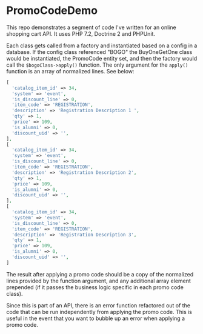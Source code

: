# PromoCodeDemo

This repo demonstrates a segment of code I've written for an online shopping cart API. 
It uses PHP 7.2, Doctrine 2 and PHPUnit.

Each class gets called from a factory and instantiated based on a config in a database. 
If the config class referenced "BOGO" the BuyOneGetOne class would be instantiated, the PromoCode entity set, and then the factory would call the `$bogoClass->apply()` function. The only argument for the `apply()` function is an array of normalized lines. See below: 

```php
[
  'catalog_item_id' => 34,
  'system' => 'event',
  'is_discount_line' => 0,
  'item_code' => 'REGISTRATION',
  'description' => 'Registration Description 1 ',
  'qty' => 1,
  'price' => 109,
  'is_alumni' => 0,
  'discount_uid' => '',
],
[
  'catalog_item_id' => 34,
  'system' => 'event',
  'is_discount_line' => 0,
  'item_code' => 'REGISTRATION',
  'description' => 'Registration Description 2',
  'qty' => 1,
  'price' => 109,
  'is_alumni' => 0,
  'discount_uid' => '',
],
[
  'catalog_item_id' => 34,
  'system' => 'event',
  'is_discount_line' => 0,
  'item_code' => 'REGISTRATION',
  'description' => 'Registration Description 3',
  'qty' => 1,
  'price' => 109,
  'is_alumni' => 0,
  'discount_uid' => '',
]
```
   
The result after applying a promo code should be a copy of the normalized lines provided by the function argument, and any additional array element prepended (if it passes the business logic specific in each promo code class). 

Since this is part of an API, there is an error function refactored out of the code that can be run independently from applying the promo code. This is useful in the event that you want to bubble up an error when applying a promo code. 
